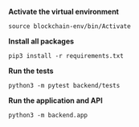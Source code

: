 **Activate the virtual environment**
```
source blockchain-env/bin/Activate
```

**Install all packages**
```
pip3 install -r requirements.txt
```

**Run the tests**
```
python3 -m pytest backend/tests
```

**Run the application and API**
```
python3 -m backend.app
```